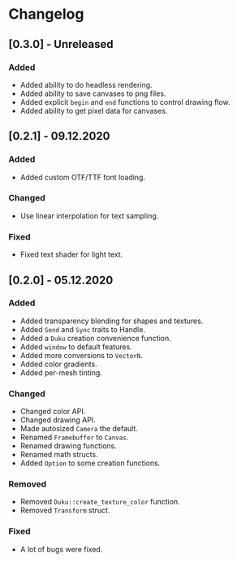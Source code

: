 # Changelog

## [0.3.0] - Unreleased

### Added

- Added ability to do headless rendering.
- Added ability to save canvases to png files.
- Added explicit `begin` and `end` functions to control drawing flow.
- Added ability to get pixel data for canvases.

## [0.2.1] - 09.12.2020

### Added

- Added custom OTF/TTF font loading.

### Changed

- Use linear interpolation for text sampling.

### Fixed

- Fixed text shader for light text.

## [0.2.0] - 05.12.2020

### Added

- Added transparency blending for shapes and textures.
- Added `Send` and `Sync` traits to Handle.
- Added a `Duku` creation convenience function.
- Added `window` to default features.
- Added more conversions to `VectorN`.
- Added color gradients.
- Added per-mesh tinting.

### Changed

- Changed color API.
- Changed drawing API.
- Made autosized `Camera` the default.
- Renamed `Framebuffer` to `Canvas`.
- Renamed drawing functions.
- Renamed math structs.
- Added `Option` to some creation functions.

### Removed

- Removed `Duku::create_texture_color` function.
- Removed `Transform` struct.

### Fixed

- A lot of bugs were fixed.
